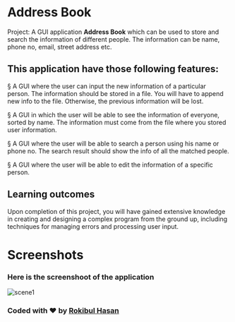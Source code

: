 # Address Book
Project: A GUI application <b>Address Book</b> which can be used to store and search the information of 
different people. The information can be name, phone no, email, street address etc.

## This application have those following features:
§  A GUI where the user can input the new information of a particular person. The information should be stored in a file. You will have to append new info to the file. Otherwise, the previous information will be lost.

§  A GUI in which the user will be able to see the information of everyone, sorted by name. The information must come from the file where you stored user information.

§  A GUI where the user will be able to search a person using his name or phone no. The search result should show the info of all the matched people.

§  A GUI where the user will be able to edit the information of a specific person.

## Learning outcomes
Upon completion of this project, you will have gained extensive knowledge in creating and designing a complex program from the ground up, including techniques for managing errors and processing user input.

# Screenshots
### Here is the screenshoot of the application
![scene1](https://i.ibb.co/FWVkgMP/image.png)


### Coded with ♥ by [Rokibul Hasan](https://www.facebook.com/rokib16x)
